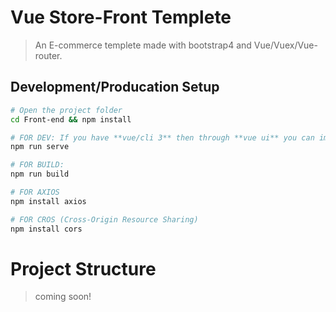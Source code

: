 # Vue Store-Front Templete

> An E-commerce templete made with bootstrap4
> and Vue/Vuex/Vue-router.

## Development/Producation Setup

``` bash
# Open the project folder
cd Front-end && npm install

# FOR DEV: If you have **vue/cli 3** then through **vue ui** you can import the file and serve it. else 
npm run serve

# FOR BUILD: 
npm run build

# FOR AXIOS
npm install axios

# FOR CROS (Cross-Origin Resource Sharing)
npm install cors


```



# Project Structure 

>coming soon!
